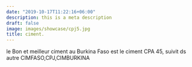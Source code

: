 ```yaml
---
date: "2019-10-17T11:22:16+06:00"
description: this is a meta description
draft: false
image: images/showcase/cpj5.jpg
title: ciment.
---
```


le Bon et meilleur ciment au Burkina Faso est le ciment CPA 45, suivit ds autre CIMFASO,CPJ,CIMBURKINA